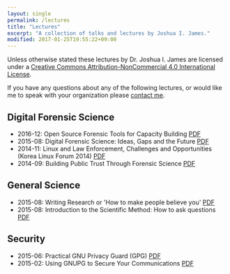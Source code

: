 ```yaml
---
layout: single
permalink: /lectures
title: "Lectures"
excerpt: "A collection of talks and lectures by Joshua I. James."
modified: 2017-01-25T19:55:22+09:00
---
```


Unless otherwise stated these lectures by Dr. Joshua I. James are licensed under a [Creative Commons Attribution-NonCommercial 4.0 International License](http://creativecommons.org/licenses/by-nc/4.0/).

If you have any questions about any of the following lectures, or would like me to speak with your organization please [contact me](/contact).

## Digital Forensic Science

* 2016-12: Open Source Forensic Tools for Capacity Building [PDF](/assets/pdf/DFIR-Building_Public_Trust_Through_Forensic_Science.pdf)
* 2015-08: Digital Forensic Science: Ideas, Gaps and the Future [PDF](/assets/pdf/DFIR-DFFuture2015.pdf)
* 2014-11: Linux and Law Enforcement, Challenges and Opportunities (Korea Linux Forum 2014) [PDF](/assets/pdf/DFIR-Linux_and_Law_Enforcement.pdf)
* 2014-09: Building Public Trust Through Forensic Science [PDF](/assets/pdf/DFIR-Open_Source_Forensic_Tools_for_Capacity_Building.pdf)

## General Science

* 2015-08: Writing Research or 'How to make people believe you' [PDF](/assets/pdf/Science-Logic_and_Writing.pdf)
* 2015-08: Introduction to the Scientific Method: How to ask questions [PDF](/assets/pdf/Science-Scientific_Method.pdf)

## Security

* 2015-06: Practical GNU Privacy Guard (GPG) [PDF](/assets/pdf/Security-Practical_GnuPG.pdf)
* 2015-02: Using GNUPG to Secure Your Communications [PDF](/assets/pdf/Security-Using_GnuPG.pdf)
